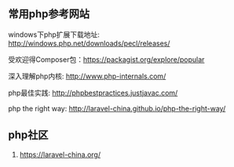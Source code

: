 
## 常用php参考网站
windows下php扩展下载地址:  http://windows.php.net/downloads/pecl/releases/

受欢迎得Composer包：https://packagist.org/explore/popular


深入理解php内核:  http://www.php-internals.com/

php最佳实践: http://phpbestpractices.justjavac.com/

php the right way: http://laravel-china.github.io/php-the-right-way/

## php社区
1. https://laravel-china.org/
